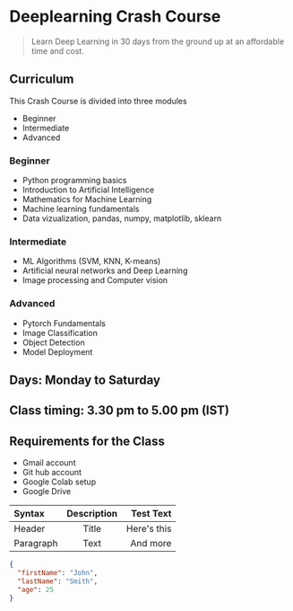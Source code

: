 # Deeplearning Crash Course

> Learn Deep Learning in 30 days from the ground up at an affordable time and cost.

## Curriculum

This Crash Course is divided into three modules
 - Beginner
 - Intermediate
 - Advanced

### Beginner
- Python programming basics
- Introduction to Artificial Intelligence
- Mathematics for Machine Learning
- Machine learning fundamentals
- Data vizualization, pandas, numpy, matplotlib, sklearn

### Intermediate
- ML Algorithms (SVM, KNN, K-means)
- Artificial neural networks and Deep Learning
- Image processing and Computer vision

### Advanced
- Pytorch Fundamentals
- Image Classification
- Object Detection
- Model Deployment


## Days: Monday to Saturday

## Class timing: 3.30 pm  to 5.00 pm (IST)

## Requirements for the Class

- Gmail account
- Git hub account
- Google Colab setup
- Google Drive

| Syntax      | Description | Test Text     |
| :---        |    :----:   |          ---: |
| Header      | Title       | Here's this   |
| Paragraph   | Text        | And more      |


```json
{
  "firstName": "John",
  "lastName": "Smith",
  "age": 25
}
```



